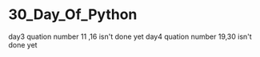 # 30_Day_Of_Python
day3 quation number 11 ,16 isn't done yet
day4 quation number 19,30 isn't done yet
